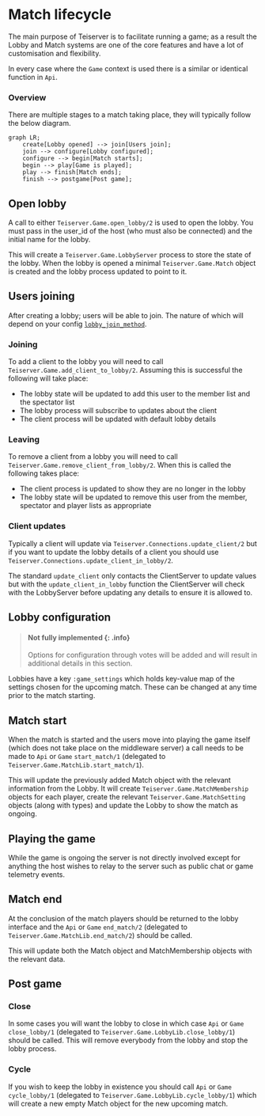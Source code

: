 # Match lifecycle
The main purpose of Teiserver is to facilitate running a game; as a result the Lobby and Match systems are one of the core features and have a lot of customisation and flexibility.

In every case where the `Game` context is used there is a similar or identical function in `Api`.

### Overview
There are multiple stages to a match taking place, they will typically follow the below diagram.
```mermaid
graph LR;
    create[Lobby opened] --> join[Users join];
    join --> configure[Lobby configured];
    configure --> begin[Match starts];
    begin --> play[Game is played];
    play --> finish[Match ends];
    finish --> postgame[Post game];
```

## Open lobby
A call to either `Teiserver.Game.open_lobby/2` is used to open the lobby. You must pass in the user_id of the host (who must also be connected) and the initial name for the lobby.

This will create a `Teiserver.Game.LobbyServer` process to store the state of the lobby. When the lobby is opened a minimal `Teiserver.Game.Match` object is created and the lobby process updated to point to it.

## Users joining
After creating a lobby; users will be able to join. The nature of which will depend on your config [`lobby_join_method`](config.html#lobby_join_method-default-simple).

### Joining
To add a client to the lobby you will need to call `Teiserver.Game.add_client_to_lobby/2`. Assuming this is successful the following will take place:
- The lobby state will be updated to add this user to the member list and the spectator list
- The lobby process will subscribe to updates about the client
- The client process will be updated with default lobby details

### Leaving
To remove a client from a lobby you will need to call `Teiserver.Game.remove_client_from_lobby/2`. When this is called the following takes place:
- The client process is updated to show they are no longer in the lobby
- The lobby state will be updated to remove this user from the member, spectator and player lists as appropriate

### Client updates
Typically a client will update via `Teiserver.Connections.update_client/2` but if you want to update the lobby details of a client you should use `Teiserver.Connections.update_client_in_lobby/2`.

The standard `update_client` only contacts the ClientServer to update values but with the `update_client_in_lobby` function the ClientServer will check with the LobbyServer before updating any details to ensure it is allowed to.

## Lobby configuration
> #### Not fully implemented {: .info}
>
> Options for configuration through votes will be added and will result in additional details in this section.

Lobbies have a key `:game_settings` which holds key-value map of the settings chosen for the upcoming match. These can be changed at any time prior to the match starting.

## Match start
When the match is started and the users move into playing the game itself (which does not take place on the middleware server) a call needs to be made to `Api` or `Game` `start_match/1` (delegated to `Teiserver.Game.MatchLib.start_match/1`).

This will update the previously added Match object with the relevant information from the Lobby. It will create `Teiserver.Game.MatchMembership` objects for each player, create the relevant `Teiserver.Game.MatchSetting` objects (along with types) and update the Lobby to show the match as ongoing.

## Playing the game
While the game is ongoing the server is not directly involved except for anything the host wishes to relay to the server such as public chat or game telemetry events.

## Match end
At the conclusion of the match players should be returned to the lobby interface and the `Api` or `Game` `end_match/2` (delegated to `Teiserver.Game.MatchLib.end_match/2`) should be called.

This will update both the Match object and MatchMembership objects with the relevant data.

## Post game
### Close
In some cases you will want the lobby to close in which case `Api` or `Game` `close_lobby/1` (delegated to `Teiserver.Game.LobbyLib.close_lobby/1`) should be called. This will remove everybody from the lobby and stop the lobby process.

### Cycle
If you wish to keep the lobby in existence you should call `Api` or `Game` `cycle_lobby/1` (delegated to `Teiserver.Game.LobbyLib.cycle_lobby/1`) which will create a new empty Match object for the new upcoming match.
